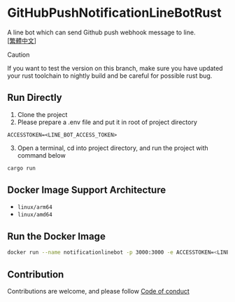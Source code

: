 # GitHubPushNotificationLineBotRust
A line bot which can send Github push webhook message to line.  
[[繁體中文](https://blog.kayxue.xyz/posts/githubpushnotificationlinebotrust/)]
> [!CAUTION]
> If you want to test the version on this branch, make sure you have updated your rust toolchain to nightly build and be careful for possible rust bug.
## Run Directly
1. Clone the project
2. Please prepare a .env file and put it in root of project directory
```env
ACCESSTOKEN=<LINE_BOT_ACCESS_TOKEN>
```
3. Open a terminal, cd into project directory, and run the project with command below
```sh
cargo run
```
## Docker Image Support Architecture
* `linux/arm64`
* `linux/amd64`
## Run the Docker Image
```sh
docker run --name notificationlinebot -p 3000:3000 -e ACCESSTOKEN=<LINE_BOT_ACCESS_TOKEN> -d ghcr.io/kayxue/githubpushwebhooklinebotrustnightly:xitcanightly
```
## Contribution
Contributions are welcome, and please follow [Code of conduct](https://www.rust-lang.org/policies/code-of-conduct)
